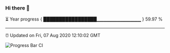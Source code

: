 ### Hi there 👋

⏳ Year progress { █████████████████▁▁▁▁▁▁▁▁▁▁▁▁▁ } 59.97 %

---

⏰ Updated on Fri, 07 Aug 2020 12:10:02 GMT

![Progress Bar CI](https://github.com/liununu/liununu/workflows/Progress%20Bar%20CI/badge.svg)
